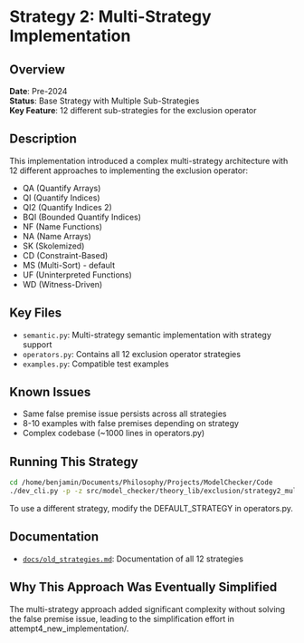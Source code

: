 # Strategy 2: Multi-Strategy Implementation

## Overview
**Date**: Pre-2024  
**Status**: Base Strategy with Multiple Sub-Strategies  
**Key Feature**: 12 different sub-strategies for the exclusion operator

## Description
This implementation introduced a complex multi-strategy architecture with 12 different approaches to implementing the exclusion operator:
- QA (Quantify Arrays)
- QI (Quantify Indices)
- QI2 (Quantify Indices 2)
- BQI (Bounded Quantify Indices)
- NF (Name Functions)
- NA (Name Arrays)
- SK (Skolemized)
- CD (Constraint-Based)
- MS (Multi-Sort) - default
- UF (Uninterpreted Functions)
- WD (Witness-Driven)

## Key Files
- `semantic.py`: Multi-strategy semantic implementation with strategy support
- `operators.py`: Contains all 12 exclusion operator strategies
- `examples.py`: Compatible test examples

## Known Issues
- Same false premise issue persists across all strategies
- 8-10 examples with false premises depending on strategy
- Complex codebase (~1000 lines in operators.py)

## Running This Strategy
```bash
cd /home/benjamin/Documents/Philosophy/Projects/ModelChecker/Code
./dev_cli.py -p -z src/model_checker/theory_lib/exclusion/strategy2_multi/examples.py
```

To use a different strategy, modify the DEFAULT_STRATEGY in operators.py.

## Documentation
- [`docs/old_strategies.md`](docs/old_strategies.md): Documentation of all 12 strategies

## Why This Approach Was Eventually Simplified
The multi-strategy approach added significant complexity without solving the false premise issue, leading to the simplification effort in attempt4_new_implementation/.